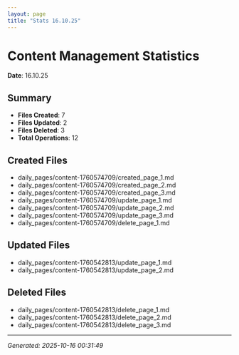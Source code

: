 ```yaml
---
layout: page
title: "Stats 16.10.25"
---
```


# Content Management Statistics

**Date**: 16.10.25

## Summary

- **Files Created**: 7
- **Files Updated**: 2  
- **Files Deleted**: 3
- **Total Operations**: 12

## Created Files

- daily_pages/content-1760574709/created_page_1.md
- daily_pages/content-1760574709/created_page_2.md
- daily_pages/content-1760574709/created_page_3.md
- daily_pages/content-1760574709/update_page_1.md
- daily_pages/content-1760574709/update_page_2.md
- daily_pages/content-1760574709/update_page_3.md
- daily_pages/content-1760574709/delete_page_1.md

## Updated Files

- daily_pages/content-1760542813/update_page_1.md
- daily_pages/content-1760542813/update_page_2.md

## Deleted Files

- daily_pages/content-1760542813/delete_page_1.md
- daily_pages/content-1760542813/delete_page_2.md
- daily_pages/content-1760542813/delete_page_3.md

---
*Generated: 2025-10-16 00:31:49*
